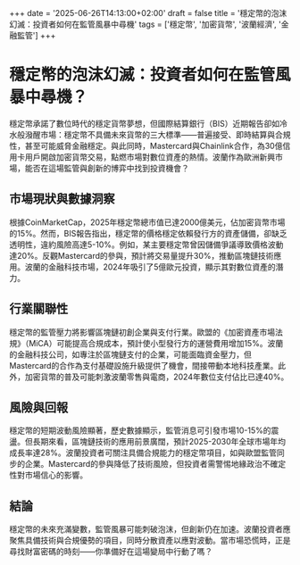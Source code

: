 +++
date = '2025-06-26T14:13:00+02:00'
draft = false
title = '穩定幣的泡沫幻滅：投資者如何在監管風暴中尋機'
tags = ['穩定幣', '加密貨幣', '波蘭經濟', '金融監管']
+++

# 穩定幣的泡沫幻滅：投資者如何在監管風暴中尋機？

穩定幣承諾了數位時代的穩定貨幣夢想，但國際結算銀行（BIS）近期報告卻如冷水般潑醒市場：穩定幣不具備未來貨幣的三大標準——普遍接受、即時結算與合規性，甚至可能威脅金融穩定。與此同時，Mastercard與Chainlink合作，為30億信用卡用戶開啟加密貨幣交易，點燃市場對數位資產的熱情。波蘭作為歐洲新興市場，能否在這場監管與創新的博弈中找到投資機會？

## 市場現狀與數據洞察
根據CoinMarketCap，2025年穩定幣總市值已達2000億美元，佔加密貨幣市場的15%。然而，BIS報告指出，穩定幣的價格穩定依賴發行方的資產儲備，卻缺乏透明性，違約風險高達5-10%。例如，某主要穩定幣曾因儲備爭議導致價格波動達20%。反觀Mastercard的參與，預計將交易量提升30%，推動區塊鏈技術應用。波蘭的金融科技市場，2024年吸引了5億歐元投資，顯示其對數位資產的潛力。

## 行業關聯性
穩定幣的監管壓力將影響區塊鏈初創企業與支付行業。歐盟的《加密資產市場法規》（MiCA）可能提高合規成本，預計使小型發行方的運營費用增加15%。波蘭的金融科技公司，如專注於區塊鏈支付的企業，可能面臨資金壓力，但Mastercard的合作為支付基礎設施升級提供了機會，間接帶動本地科技產業。此外，加密貨幣的普及可能刺激波蘭零售與電商，2024年數位支付佔比已達40%。

## 風險與回報
穩定幣的短期波動風險顯著，歷史數據顯示，監管消息可引發市場10-15%的震盪。但長期來看，區塊鏈技術的應用前景廣闊，預計2025-2030年全球市場年均成長率達28%。波蘭投資者可關注具備合規能力的穩定幣項目，如與歐盟監管同步的企業。Mastercard的參與降低了技術風險，但投資者需警惕地緣政治不確定性對市場信心的影響。

## 結論
穩定幣的未來充滿變數，監管風暴可能刺破泡沫，但創新仍在加速。波蘭投資者應聚焦具備技術與合規優勢的項目，同時分散資產以應對波動。當市場恐慌時，正是尋找財富密碼的時刻——你準備好在這場變局中行動了嗎？